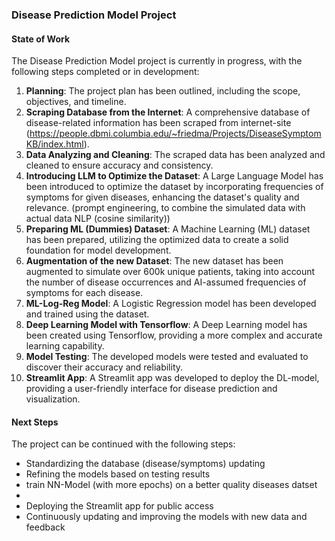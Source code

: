 ### Disease Prediction Model Project
#### State of Work
The Disease Prediction Model project is currently in progress, with the following steps completed or in development:

1. **Planning**: The project plan has been outlined, including the scope, objectives, and timeline.
2. **Scraping Database from the Internet**: A comprehensive database of disease-related information has been scraped from internet-site (https://people.dbmi.columbia.edu/~friedma/Projects/DiseaseSymptomKB/index.html).
3. **Data Analyzing and Cleaning**: The scraped data has been analyzed and cleaned to ensure accuracy and consistency.
4. **Introducing LLM to Optimize the Dataset**: A Large Language Model has been introduced to optimize the dataset by incorporating frequencies of symptoms for given diseases, enhancing the dataset's quality and relevance. (prompt engineering, to combine the simulated data with actual data NLP (cosine similarity))
5. **Preparing ML (Dummies) Dataset**: A Machine Learning (ML) dataset has been prepared, utilizing the optimized data to create a solid foundation for model development.
6. **Augmentation of the new  Dataset**: The new dataset has been augmented to simulate over 600k unique patients, taking into account the number of disease occurrences and AI-assumed frequencies of symptoms for each disease.
7. **ML-Log-Reg Model**: A Logistic Regression model has been developed and trained using the dataset.
8. **Deep Learning Model with Tensorflow**: A Deep Learning model has been created using Tensorflow, providing a more complex and accurate learning capability.
9. **Model Testing**: The developed models were tested and evaluated to discover their accuracy and reliability.
10. **Streamlit App**: A Streamlit app was developed to deploy the DL-model, providing a user-friendly interface for disease prediction and visualization.

#### Next Steps
The project can be continued with the following steps:

* Standardizing the database (disease/symptoms) updating
* Refining the models based on testing results
* train NN-Model (with more epochs) on a better quality diseases datset
* 
* Deploying the Streamlit app for public access
* Continuously updating and improving the models with new data and feedback